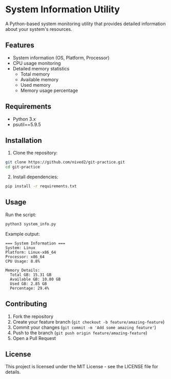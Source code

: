 # System Information Utility

A Python-based system monitoring utility that provides detailed information about your system's resources.

## Features

- System information (OS, Platform, Processor)
- CPU usage monitoring
- Detailed memory statistics
  - Total memory
  - Available memory
  - Used memory
  - Memory usage percentage

## Requirements

- Python 3.x
- psutil==5.9.5

## Installation

1. Clone the repository:
```bash
git clone https://github.com/nived2/git-practice.git
cd git-practice
```

2. Install dependencies:
```bash
pip install -r requirements.txt
```

## Usage

Run the script:
```bash
python3 system_info.py
```

Example output:
```
=== System Information ===
System: Linux
Platform: Linux-x86_64
Processor: x86_64
CPU Usage: 8.8%

Memory Details:
  Total GB: 15.31 GB
  Available GB: 10.80 GB
  Used GB: 2.85 GB
  Percentage: 29.4%
```

## Contributing

1. Fork the repository
2. Create your feature branch (`git checkout -b feature/amazing-feature`)
3. Commit your changes (`git commit -m 'Add some amazing feature'`)
4. Push to the branch (`git push origin feature/amazing-feature`)
5. Open a Pull Request

## License

This project is licensed under the MIT License - see the LICENSE file for details.

